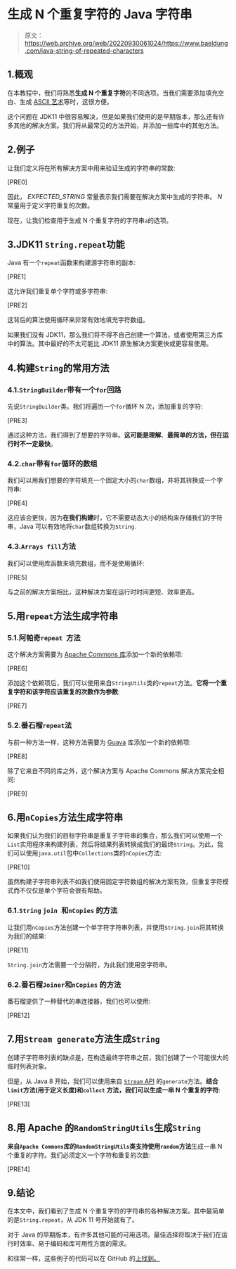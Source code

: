 # 生成 N 个重复字符的 Java 字符串

> 原文：<https://web.archive.org/web/20220930061024/https://www.baeldung.com/java-string-of-repeated-characters>

## 1.概观

在本教程中，我们将熟悉**生成 N 个重复字符**的不同选项。当我们需要添加填充空白、生成 [ASCII 艺术](/web/20220815152727/https://www.baeldung.com/ascii-art-in-java)等时，这很方便。

这个问题在 JDK11 中很容易解决，但是如果我们使用的是早期版本，那么还有许多其他的解决方案。我们将从最常见的方法开始，并添加一些库中的其他方法。

## 2.例子

让我们定义将在所有解决方案中用来验证生成的字符串的常数:

[PRE0]

因此， *EXPECTED_STRING* 常量表示我们需要在解决方案中生成的字符串。 *N* 常量用于定义字符重复的次数。

现在，让我们检查用于生成 N 个重复字符的字符串`a`的选项。

## 3.JDK11 `String.repeat`功能

Java 有一个`repeat`函数来构建源字符串的副本:

[PRE1]

这允许我们重复单个字符或多字符串:

[PRE2]

这背后的算法使用循环来非常有效地填充字符数组。

如果我们没有 JDK11，那么我们将不得不自己创建一个算法，或者使用第三方库中的算法。其中最好的不太可能比 JDK11 原生解决方案更快或更容易使用。

## 4.构建`String`的常用方法

### 4.1.`StringBuilder`带有一个`for`回路

先说`StringBuilder`类。我们将遍历一个`for`循环 N 次，添加重复的字符:

[PRE3]

通过这种方法，我们得到了想要的字符串。**这可能是理解**、**最简单的方法，但在运行时不一定最快**。

### 4.2.`char`带有`for`循环的数组

我们可以用我们想要的字符填充一个固定大小的`char`数组，并将其转换成一个字符串:

[PRE4]

这应该会更快，因为**在我们构建**时，它不需要动态大小的结构来存储我们的字符串，Java 可以有效地将`char`数组转换为`String.`

### 4.3.`Arrays fill`方法

我们可以使用库函数来填充数组，而不是使用循环:

[PRE5]

与之前的解决方案相比，这种解决方案在运行时时间更短、效率更高。

## 5.用`repeat`方法生成字符串

### 5.1.阿帕奇`repeat `方法

这个解决方案需要为 [Apache Commons 库](https://web.archive.org/web/20220815152727/https://search.maven.org/artifact/org.apache.commons/commons-lang3/3.12.0/jar)添加一个新的依赖项:

[PRE6]

添加这个依赖项后，我们可以使用来自`StringUtils`类的`repeat`方法。**它将一个重复字符和该字符应该重复的次数作为参数**:

[PRE7]

### 5.2.番石榴`repeat`法

与前一种方法一样，这种方法需要为 [Guava](https://web.archive.org/web/20220815152727/https://search.maven.org/artifact/com.google.guava/guava/31.0.1-jre/bundle) 库添加一个新的依赖项:

[PRE8]

除了它来自不同的库之外，这个解决方案与 Apache Commons 解决方案完全相同:

[PRE9]

## 6.用`nCopies`方法生成字符串

如果我们认为我们的目标字符串是重复子字符串的集合，那么我们可以使用一个`List`实用程序来构建列表，然后将结果列表转换成我们的最终`String`。为此，我们可以使用`java.util`包中`Collections`类的`nCopies`方法:

[PRE10]

虽然构建子字符串列表不如我们使用固定字符数组的解决方案有效，但重复字符模式而不仅仅是单个字符会很有帮助。

### 6.1.`String` `join `和`nCopies` 的方法

让我们用`nCopies`方法创建一个单字符字符串列表，并使用`String.join`将其转换为我们的结果:

[PRE11]

`String.join`方法需要一个分隔符，为此我们使用空字符串。

### 6.2.番石榴`Joiner`和`nCopies` 的方法

番石榴提供了一种替代的串连接器，我们也可以使用:

[PRE12]

## 7.用`Stream generate`方法生成`String`

创建子字符串列表的缺点是，在构造最终字符串之前，我们创建了一个可能很大的临时列表对象。

但是，从 Java 8 开始，我们可以使用来自 [`Stream` API](/web/20220815152727/https://www.baeldung.com/java-8-streams-introduction) 的`generate`方法。**结合`limit`方法(用于定义长度)和`collect` 方法，我们可以生成一串 N 个重复的字符**:

[PRE13]

## 8.用 Apache 的`RandomStringUtils`生成`String`

**来自`Apache Commons`库的`RandomStringUtils`类支持使用`random`方法**生成一串 N 个重复的字符。我们必须定义一个字符和重复的次数:

[PRE14]

## 9.结论

在本文中，我们看到了生成 N 个重复字符的字符串的各种解决方案。其中最简单的是`String.repeat`，从 JDK 11 号开始就有了。

对于 Java 的早期版本，有许多其他可能的可用选项。最佳选择将取决于我们在运行时效率、易于编码和库可用性方面的需求。

和往常一样，这些例子的代码可以在 GitHub 的[上找到。](https://web.archive.org/web/20220815152727/https://github.com/eugenp/tutorials/tree/master/core-java-modules/core-java-string-algorithms-3)